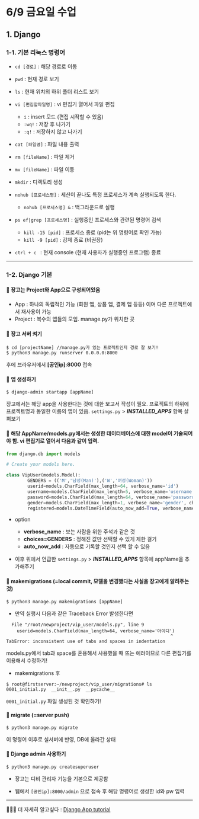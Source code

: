 # 6/9 금요일 수업

## 1. Django

### 1-1. 기본 리눅스 명령어

- `cd [경로]` : 해당 경로로 이동
- `pwd` : 현재 경로 보기
- `ls` : 현재 위치의 하위 폴더 리스트 보기
- `vi [편집할파일명]` : vi 편집기 열어서 파일 편집
  - `i` : insert 모드 (편집 시작할 수 있음)
  - `:wq!` : 저장 후 나가기
  - `:q!` : 저장하지 않고 나가기
- `cat [파일명]` : 파일 내용 출력
- `rm [fileName]` : 파일 제거
- `mv [fileName]` : 파일 이동
- `mkdir` : 디렉토리 생성
- `nohub [프로세스명]` : 세션이 끝나도 특정 프로세스가 계속 실행되도록 한다.

  - `nohub [프로세스명] &` : 백그라운드로 실행

- `ps ef|grep [프로세스명]` : 실행중인 프로세스와 관련된 명령어 검색

  - `kill -15 [pid]` : 프로세스 종료 (pid는 위 명령어로 확인 가능)
  - `kill -9 [pid]` : 강제 종료 (비권장)

- `ctrl + c ` : 현재 console (현재 사용자가 실행중인 프로그램) 종료

---

### 1-2. Django 기본

#### 📍 장고는 **Project**와 **App**으로 구성되어있음

- App : 하나의 독립적인 기능 (회원 앱, 상품 앱, 결제 앱 등등) 이며 다른 프로젝트에서 재사용이 가능
- Project : 복수의 앱들의 모임. manage.py가 위치한 곳

#### 📍 장고 서버 켜기

```
$ cd [projectName] //manage.py가 있는 프로젝트인지 경로 잘 보기!
$ python3 manage.py runserver 0.0.0.0:8000
```

후에 브라우저에서 **[공인ip]:8000** 접속

#### 📍 앱 생성하기

```
$ django-admin startapp [appName]
```

장고에서는 해당 app을 사용한다는 것에 대한 보고서 작성이 필요.
프로젝트의 하위에 프로젝트명과 동일한 이름의 앱이 있음. `settings.py` >
**_INSTALLED_APPS_** 항목 살펴보기

#### 📍 해당 **AppName/models.py**에서는 생성한 데이터베이스에 대한 model이 기술되어야 함. vi 편집기로 열어서 다음과 같이 입력.

```python
from django.db import models

# Create your models here.

class VipUser(models.Model):
        GENDERS = (('M','남성(Man)'),('W','여성(Woman)'))
        userid=models.CharField(max_length=64, verbose_name='id')
        username=models.CharField(max_length=5, verbose_name='username')
        password=models.CharField(max_length=64, verbose_name='password')
        gender=models.CharField(max_length=1, verbose_name='gender', choices=GENDERS)
        registered=models.DateTimeField(auto_now_add=True, verbose_name='register')
```

- option

  - **verbose_name** : 보는 사람을 위한 주석과 같은 것
  - **choices=GENDERS** : 정해진 값만 선택할 수 있게 제한 걸기
  - **auto_now_add** : 자동으로 기록할 것인지 선택 할 수 있음
- 이후 위에서 언급한 `settings.py` > **_INSTALLED_APPS_** 항목에 appName을 추가해주기

#### 📍 makemigrations (=local commit, 모델을 변경했다는 사실을 장고에게 알려주는 것)

`$ python3 manage.py makemigrations [appName]`

- 만약 실행시 다음과 같은 Traceback Error 발생한다면

```
  File "/root/newproject/vip_user/models.py", line 9
    userid=models.CharField(max_length=64, verbose_name='아이디')
                                                              ^
TabError: inconsistent use of tabs and spaces in indentation
```

models.py에서 tab과 space를 혼용해서 사용했을 때 뜨는 에러이므로
다른 편집기를 이용해서 수정하기!

- makemigrations 후

```
$ root@firstserver:~/newproject/vip_user/migrations# ls
0001_initial.py  __init__.py  __pycache__
```

`0001_initial.py` 파일 생성된 것 확인하기!

#### 📍 migrate (=server push)

`$ python3 manage.py migrate`

이 명령어 이후로 실서버에 반영, DB에 올라간 상태

#### 📍 Django admin 사용하기

`$ python3 manage.py createsuperuser`

- 장고는 디비 관리자 기능을 기본으로 제공함

- 웹에서 `[공인ip]:8000/admin` 으로 접속 후 해당 명령어로 생성한 id와 pw 입력
___


🤔🤔🤔 더 자세히 알고싶다 : [Django App tutorial](https://docs.djangoproject.com/ko/3.2/intro/tutorial02/)
